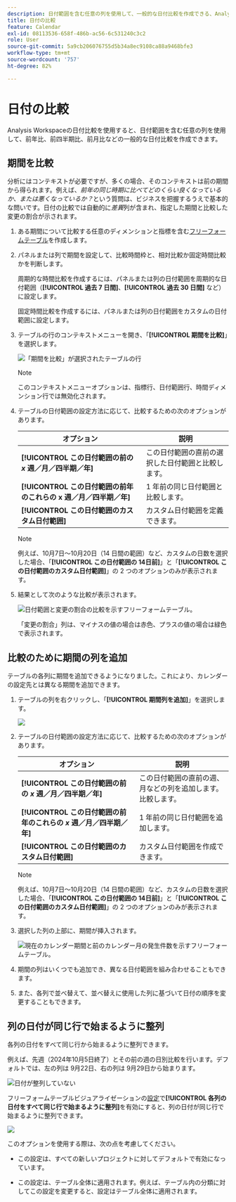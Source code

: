 ```yaml
---
description: 日付範囲を含む任意の列を使用して、一般的な日付比較を作成できる、Analysis Workspace での日付比較の使用方法について説明します。
title: 日付の比較
feature: Calendar
exl-id: 08113536-658f-486b-ac56-6c531240c3c2
role: User
source-git-commit: 5a9cb206076755d5b34a8ec9108ca88a9468bfe3
workflow-type: tm+mt
source-wordcount: '757'
ht-degree: 82%

---
```


# 日付の比較

Analysis Workspaceの日付比較を使用すると、日付範囲を含む任意の列を使用して、前年比、前四半期比、前月比などの一般的な日付比較を作成できます。

## 期間を比較

分析にはコンテキストが必要ですが、多くの場合、そのコンテキストは前の期間から得られます。例えば、*前年の同じ時期に比べてどのくらい良くなっているか、または悪くなっているか？*&#x200B;という質問は、ビジネスを把握するうえで基本的な問いです。日付の比較では自動的に&#x200B;*差異*&#x200B;列が含まれ、指定した期間と比較した変更の割合が示されます。

1. ある期間について比較する任意のディメンションと指標を含む[フリーフォームテーブル](/help/analysis-workspace/visualizations/freeform-table/freeform-table.md)を作成します。
1. パネルまたは列で期間を設定して、比較時間枠と、相対比較か固定時間比較かを判断します。

   周期的な時間比較を作成するには、パネルまたは列の日付範囲を周期的な日付範囲（**[!UICONTROL 過去 7 日間]**、**[!UICONTROL 過去 30 日間]** など）に設定します。

   固定時間比較を作成するには、パネルまたは列の日付範囲をカスタムの日付範囲に設定します。

1. テーブルの行のコンテキストメニューを開き、「**[!UICONTROL 期間を比較]**」を選択します。

   ![「期間を比較」が選択されたテーブルの行](assets/compare-time.png)

   >[!NOTE]
   >
   >このコンテキストメニューオプションは、指標行、日付範囲行、時間ディメンション行では無効化されます。

1. テーブルの日付範囲の設定方法に応じて、比較するための次のオプションがあります。

   | オプション | 説明 |
   |---|---|
   | **[!UICONTROL この日付範囲の前の *x* 週／月／四半期／年]** | この日付範囲の直前の選択した日付範囲と比較します。 |
   | **[!UICONTROL この日付範囲の前年のこれらの x 週／月／四半期／年]** | 1 年前の同じ日付範囲と比較します。 |
   | **[!UICONTROL この日付範囲のカスタム日付範囲]** | カスタム日付範囲を定義できます。 |

   >[!NOTE]
   >
   >例えば、10月7日～10月20日（14 日間の範囲）など、カスタムの日数を選択した場合、「**[!UICONTROL この日付範囲の 14日前]**」と「**[!UICONTROL この日付範囲のカスタム日付範囲]**」の 2 つのオプションのみが表示されます。

1. 結果として次のような比較が表示されます。

   ![日付範囲と変更の割合の比較を示すフリーフォームテーブル。](assets/compare-time-result.png)

   「変更の割合」列は、マイナスの値の場合は赤色、プラスの値の場合は緑色で表示されます。

## 比較のために期間の列を追加

テーブルの各列に期間を追加できるようになりました。これにより、カレンダーの設定先とは異なる期間を追加できます。

1. テーブルの列を右クリックし、「**[!UICONTROL 期間列を追加]**」を選択します。

   ![](assets/add-time-period-column.png)

1. テーブルの日付範囲の設定方法に応じて、比較するための次のオプションがあります。

   | オプション | 説明 |
   |---|---|
   | **[!UICONTROL この日付範囲の前の *x* 週／月／四半期／年]** | この日付範囲の直前の週、月などの列を追加します。比較します。 |
   | **[!UICONTROL この日付範囲の前年のこれらの *x* 週／月／四半期／年]** | 1 年前の同じ日付範囲を追加します。 |
   | **[!UICONTROL この日付範囲のカスタム日付範囲]** | カスタム日付範囲を作成できます。 |

   >[!NOTE]
   >
   >例えば、10月7日～10月20日（14 日間の範囲）など、カスタムの日数を選択した場合、「**[!UICONTROL この日付範囲の 14日前]**」と「**[!UICONTROL この日付範囲のカスタム日付範囲]**」の 2 つのオプションのみが表示されます。

1. 選択した列の上部に、期間が挿入されます。

   ![現在のカレンダー期間と前のカレンダー月の発生件数を示すフリーフォームテーブル。](assets/add-time-period-column2.png)

1. 期間の列はいくつでも追加でき、異なる日付範囲を組み合わせることもできます。

1. また、各列で並べ替えて、並べ替えに使用した列に基づいて日付の順序を変更することもできます。

## 列の日付が同じ行で始まるように整列

各列の日付をすべて同じ行から始まるように整列できます。

例えば、先週（2024年10月5日終了）とその前の週の日別比較を行います。デフォルトでは、左の列は 9月22日、右の列は 9月29日から始まります。

![日付が整列していない](assets/not-align-dates.png)

フリーフォームテーブルビジュアライゼーションの[設定](/help/analysis-workspace/visualizations/freeform-table/freeform-table.md#settings-1)で&#x200B;**[!UICONTROL 各列の日付をすべて同じ行で始まるように整列]**&#x200B;を有効にすると、列の日付が同じ行で始まるように整列できます。

![](assets/align-dates.png)

このオプションを使用する際は、次の点を考慮してください。

* この設定は、すべての新しいプロジェクトに対してデフォルトで有効になっています。

* この設定は、テーブル全体に適用されます。例えば、テーブル内の分類に対してこの設定を変更すると、設定はテーブル全体に適用されます。

